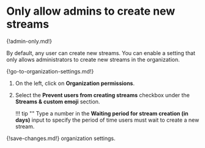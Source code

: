 # Only allow admins to create new streams

{!admin-only.md!}

By default, any user can create new streams. You can enable a setting that
only allows administrators to create new streams in the organization.

{!go-to-organization-settings.md!}

1. On the left, click on **Organization permissions**.

2. Select the **Prevent users from creating streams** checkbox under the
**Streams & custom emoji** section.

    !!! tip ""
        Type a number in the **Waiting period for stream creation (in days)**
        input to specify the period of time users must wait to create a new
        stream.

{!save-changes.md!} organization settings.
